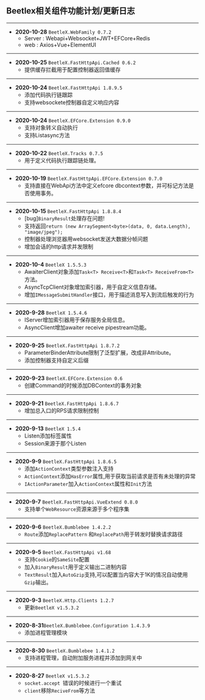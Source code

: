 ## Beetlex相关组件功能计划/更新日志

---
- **2020-10-28** `BeetleX.WebFamily 0.7.2`
    - Server : Webapi+Websocket+JWT+EFCore+Redis
    - web    : Axios+Vue+ElementUI
---
- **2020-10-25** `BeetleX.FastHttpApi.Cached 0.6.2`
    - 提供缓存拦截用于配置控制器返回值缓存
---
- **2020-10-24** `BeetleX.FastHttpApi 1.8.9.5`
    - 添加代码执行链跟踪
    - 支持websockete控制器自定义响应内容
---
- **2020-10-24** `BeetleX.EFCore.Extension 0.9.0`
    - 支持对象转义自动执行
    - 支持Listasync方法
---
- **2020-10-22** `BeetleX.Tracks 0.7.5`
    - 用于定义代码执行跟踪链处理。
---
- **2020-10-19** `BeetleX.FastHttpApi.EFCore.Extension 0.7.0`
    - 支持直接在WebApi方法中定义efcore dbcontext参数，并可标记方法是否使用事务。
---
- **2020-10-15** `BeetleX.FastHttpApi 1.8.8.4`
    - [bug]`BinaryResult`处理存在问题!
    - 支持返回`return (new ArraySegment<byte>(data, 0, data.Length), "image/jpeg");`
    - 控制器处理浏览器用websocket发送大数据分帧问题
    - 增加会话的http请求并发限制
---
- **2020-10-4** `BeetleX 1.5.5.3`
    -  AwaiterClient对象添加`Task<T> Receive<T>`和`Task<T> ReceiveFrom<T>`方法。
    -  AsyncTcpClient对象增加索引器，用于自定义信息存储。
    -  增加`IMessageSubmitHandler`接口，用于描述消息写入到流后触发的行为
---

- **2020-9-28** `BeetleX 1.5.4.6`
    - IServer增加索引器用于保存服务全局信息。
    - AsyncClient增加awaiter receive pipestream功能。

---

- **2020-9-25** `BeetleX.FastHttpApi 1.8.7.2`
    - ParameterBinderAttribute限制了泛型扩展，改成非Attribute。
    - 添加控制器支持自定义后缀
---

- **2020-9-23** `BeetleX.EFCore.Extension 0.6`
    - 创建Command的时候添加DBContext的事务对象
---

- **2020-9-21** `BeetleX.FastHttpApi 1.8.6.7`
    - 增加总入口的RPS请求限制控制
---
- **2020-9-13** `BeetleX 1.5.4`
    - Listen添加标签属性
    - Session来源于那个Listen
---
- **2020-9-9** `BeetleX.FastHttpApi 1.8.6.5`
    - 添加`ActionContext`类型参数注入支持
    - `ActionContext`添加`HasError`属性,用于获取当前请求是否有未处理的异常
    - `IActionParameter`加入`ActionContext`属性和`Init`方法
---
- **2020-9-7** `BeetleX.FastHttpApi.VueExtend 0.8.0`
    - 支持单个`WebResource`资源来源于多个程序集
---
- **2020-9-6** `BeetleX.Bumblebee 1.4.2.2`
    - `Route`添加`ReplacePattern` 和`ReplacePath`用于转发时替换请求路径
---
-  **2020-9-5** `BeetleX.FastHttpApi v1.68`
    - 支持`Cookie`的`SameSite`配置
    - 加入`BinaryResult`用于定义输出二进制内容
    - `TextResult`加入`AutoGzip`支持,可以配置当内容大于1K的情况自动使用`Gzip`输出。
----------------

- **2020-9-3** `BeetleX.Http.Clients 1.2.7`
    - 更新`BeetleX v1.5.3.2`
----------------
- **2020-8-31**`BeetleX.Bumblebee.Configuration 1.4.3.9`
    - 添加进程管理模块
---
- **2020-8-30** `BeetleX.Bumblebee 1.4.1.2`
    - 支持进程管理，自动附加服务进程并添加到网关中
-----

- **2020-8-27** `BeetleX v1.5.3.2`
    -  `socket.accept `错误的时候进行一个重试
    - `client`移除`ReciveFrom`等方法




